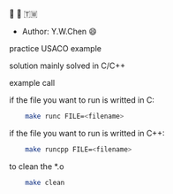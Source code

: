 :fist_oncoming: :fist_oncoming: :taiwan:
* Author: Y.W.Chen :smile: 

practice USACO example

solution mainly solved in C/C++

example call

if the file you want to run is writted in C:
```bash
    make runc FILE=<filename>
```

if the file you want to run is writted in C++:
```bash
    make runcpp FILE=<filename>
```
to clean the *.o
```bash
    make clean
```